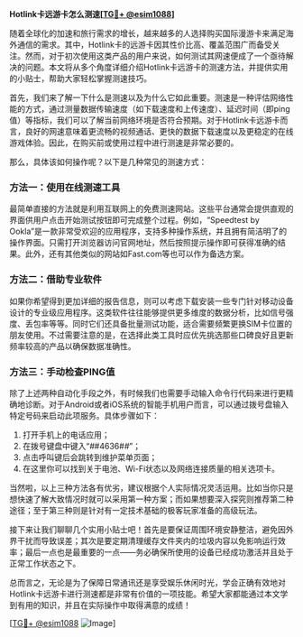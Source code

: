 **Hotlink卡远游卡怎么测速[[TG💪+ @esim1088](https://t.me/s/esim1088)]**

随着全球化的加速和旅行需求的增长，越来越多的人选择购买国际漫游卡来满足海外通信的需求。其中，Hotlink卡的远游卡因其性价比高、覆盖范围广而备受关注。然而，对于初次使用这类产品的用户来说，如何测试其网速便成了一个亟待解决的问题。本文将从多个角度详细介绍Hotlink卡远游卡的测速方法，并提供实用的小贴士，帮助大家轻松掌握测速技巧。

首先，我们来了解一下什么是测速以及为什么它如此重要。测速是一种评估网络性能的方式，通过测量数据传输速度（如下载速度和上传速度）、延迟时间（即ping值）等指标，我们可以了解当前网络环境是否符合预期。对于Hotlink卡远游卡而言，良好的网速意味着更流畅的视频通话、更快的数据下载速度以及更稳定的在线游戏体验。因此，在购买前或使用过程中进行测速是非常必要的。

那么，具体该如何操作呢？以下是几种常见的测速方式：

### 方法一：使用在线测速工具

最简单直接的方法就是利用互联网上的免费测速网站。这些平台通常会提供直观的界面供用户点击开始测试按钮即可完成整个过程。例如，“Speedtest by Ookla”是一款非常受欢迎的应用程序，支持多种操作系统，并且拥有简洁明了的操作界面。只需打开浏览器访问官网地址，然后按照提示操作即可获得准确的结果。此外，还有其他类似的网站如Fast.com等也可以作为备选方案。

### 方法二：借助专业软件

如果你希望得到更加详细的报告信息，则可以考虑下载安装一些专门针对移动设备设计的专业级应用程序。这类软件往往能够提供更多维度的数据分析，比如信号强度、丢包率等等。同时它们还具备批量测试功能，适合需要频繁更换SIM卡位置的朋友使用。不过需要注意的是，在选择此类工具时应优先挑选那些口碑良好且更新频率较高的产品以确保数据准确性。

### 方法三：手动检查PING值

除了上述两种自动化手段之外，有时候我们也需要手动输入命令行代码来进行更精确地诊断。对于Android或者iOS系统的智能手机用户而言，可以通过拨号盘输入特定号码来启动此项服务。具体步骤如下：
1. 打开手机上的电话应用；
2. 在拨号键盘中键入“*#*#4636#*#*”；
3. 点击呼叫键后会跳转到维护菜单页面；
4. 在这里你可以找到关于电池、Wi-Fi状态以及网络连接质量的相关选项卡。

当然啦，以上三种方法各有优劣，建议根据个人实际情况灵活运用。比如当你只是想快速了解大致情况时就可以采用第一种方案；而如果想要深入探究则推荐第二种途径；至于第三种则是针对有一定技术基础的极客玩家准备的高级玩法。

接下来让我们聊聊几个实用小贴士吧！首先是要保证周围环境安静整洁，避免因外界干扰而导致误差；其次是要定期清理缓存文件夹内的垃圾内容以免影响运行效率；最后一点也是最重要的一点——务必确保所使用的设备已经成功激活并且处于正常工作状态之下。

总而言之，无论是为了保障日常通讯还是享受娱乐休闲时光，学会正确有效地对Hotlink卡远游卡进行测速都是非常有价值的一项技能。希望大家都能通过本文学到有用的知识，并且在实际操作中取得满意的成绩！

[[TG💪+ @esim1088](https://t.me/s/esim1088) ![Image](https://i.postimg.cc/4NQfJmqS/Snipaste-2025-05-13-00-14-12.png)]
